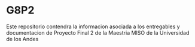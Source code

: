 # G8P2
Este repositorio contendra la informacion asociada a los entregables y documentacion de Proyecto Final 2 de la Maestria MISO de la Universidad de los Andes
